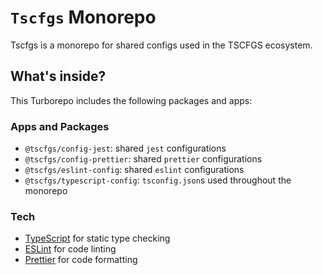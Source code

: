 # `Tscfgs` Monorepo

Tscfgs is a monorepo for shared configs used in the TSCFGS ecosystem.

## What's inside?

This Turborepo includes the following packages and apps:

### Apps and Packages

- `@tscfgs/config-jest`: shared `jest` configurations
- `@tscfgs/config-prettier`: shared `prettier` configurations
- `@tscfgs/eslint-config`: shared `eslint` configurations
- `@tscfgs/typescript-config`: `tsconfig.json`s used throughout the monorepo

### Tech

- [TypeScript](https://www.typescriptlang.org/) for static type checking
- [ESLint](https://eslint.org/) for code linting
- [Prettier](https://prettier.io) for code formatting
